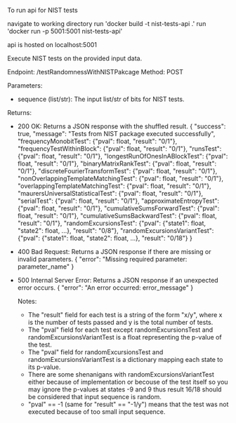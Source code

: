 To run api for NIST tests

navigate to working directory
run 'docker build -t nist-tests-api .'
run 'docker run -p 5001:5001 nist-tests-api'

api is hosted on localhost:5001

Execute NIST tests on the provided input data.

Endpoint: /testRandomnessWithNISTPakcage
Method: POST

Parameters:
- sequence (list/str): The input list/str of bits for NIST tests.

Returns:
- 200 OK: Returns a JSON response with the shuffled result.
    {
    "success": true,
    "message": "Tests from NIST package executed successfully",
    "frequencyMonobitTest": {"pval": float, "result": "0/1"},
    "frequencyTestWithinBlock": {"pval": float, "result": "0/1"},
    "runsTest": {"pval": float, "result": "0/1"},
    "longestRunOfOnesInABlockTest": {"pval": float, "result": "0/1"},
    "binaryMatrixRankTest": {"pval": float, "result": "0/1"},
    "discreteFourierTransformTest": {"pval": float, "result": "0/1"},
    "nonOverlappingTemplateMatchingTest": {"pval": float, "result": "0/1"},
    "overlappingTemplateMatchingTest": {"pval": float, "result": "0/1"},
    "maurersUniversalStatisticalTest": {"pval": float, "result": "0/1"},
    "serialTest": {"pval": float, "result": "0/1"},
    "approximateEntropyTest": {"pval": float, "result": "0/1"},
    "cumulativeSumsForwardTest": {"pval": float, "result": "0/1"},
    "cumulativeSumsBackwardTest": {"pval": float, "result": "0/1"},
    "randomExcursionsTest": {"pval": {"state1": float, "state2": float, ...}, "result": "0/8"},
    "randomExcursionsVariantTest": {"pval": {"state1": float, "state2": float, ...}, "result": "0/18"}
}

- 400 Bad Request: Returns a JSON response if there are missing or invalid parameters.
    {
    "error": "Missing required parameter: parameter_name"
    }

- 500 Internal Server Error: Returns a JSON response if an unexpected error occurs.
    {
    "error": "An error occurred: error_message"
    }
    
    Notes:
    - The "result" field for each test is a string of the form "x/y", where x is the number of tests passed and y is the total number of tests.
    - The "pval" field for each test except randomExcursionsTest and randomExcursionsVariantTest is a float representing the p-value of the test.
    - The "pval" field for randomExcursionsTest and randomExcursionsVariantTest is a dictionary mapping each state to its p-value.
    - There are some shenanigans with randomExcursionsVariantTest either because of implementation or becouse of the test itself so you may ignore the p-values at states -9 and 9 thus result 16/18 should be considered that input sequence is random.
    - "pval" == -1 (same for "result" == "-1/y") means that the test was not executed because of too small input sequence.
      